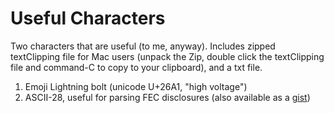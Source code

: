 # Useful Characters

Two characters that are useful (to me, anyway). Includes zipped
textClipping file for Mac users (unpack the Zip, double click the
textClipping file and command-C to copy to your clipboard), and a txt
file.

1. Emoji Lightning bolt (unicode U+26A1, "high voltage")
2. ASCII-28, useful for parsing FEC disclosures (also available as a
   [gist](https://gist.github.com/kleinmatic/2191300))
